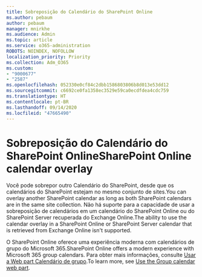 ```yaml
---
title: Sobreposição do Calendário do SharePoint Online
ms.author: pebaum
author: pebaum
manager: mnirkhe
ms.audience: Admin
ms.topic: article
ms.service: o365-administration
ROBOTS: NOINDEX, NOFOLLOW
localization_priority: Priority
ms.collection: Adm_O365
ms.custom:
- "9000677"
- "2587"
ms.openlocfilehash: 052330e0cf84c2dbb1586803806b8d013e53dd12
ms.sourcegitcommit: c6692ce0fa1358ec3529e59ca0ecdfdea4cdc759
ms.translationtype: HT
ms.contentlocale: pt-BR
ms.lasthandoff: 09/14/2020
ms.locfileid: "47665490"
---
```

# <a name="sharepoint-online-calendar-overlay"></a><span data-ttu-id="0ba59-102">Sobreposição do Calendário do SharePoint Online</span><span class="sxs-lookup"><span data-stu-id="0ba59-102">SharePoint Online calendar overlay</span></span>

<span data-ttu-id="0ba59-103">Você pode sobrepor outro Calendário do SharePoint, desde que os calendários do SharePoint estejam no mesmo conjunto de sites.</span><span class="sxs-lookup"><span data-stu-id="0ba59-103">You can overlay another SharePoint calendar as long as both SharePoint calendars are in the same site collection.</span></span> <span data-ttu-id="0ba59-104">Não há suporte para a capacidade de usar a sobreposição de calendários em um calendário do SharePoint Online ou do SharePoint Server recuperada do Exchange Online.</span><span class="sxs-lookup"><span data-stu-id="0ba59-104">The ability to use the calendar overlay in a SharePoint Online or SharePoint Server calendar that is retrieved from Exchange Online isn't supported.</span></span>

<span data-ttu-id="0ba59-105">O SharePoint Online oferece uma experiência moderna com calendários de grupo do Microsoft 365.</span><span class="sxs-lookup"><span data-stu-id="0ba59-105">SharePoint Online offers a modern experience with Microsoft 365 group calendars.</span></span> <span data-ttu-id="0ba59-106">Para obter mais informações, consulte [Usar a Web part Calendário de grupo](https://support.microsoft.com/pt-BR/office/use-the-group-calendar-web-part-eaf3c04d-5699-48cb-8b5e-3caa887d51ce).</span><span class="sxs-lookup"><span data-stu-id="0ba59-106">To learn more, see [Use the Group calendar web part](https://support.microsoft.com/pt-BR/office/use-the-group-calendar-web-part-eaf3c04d-5699-48cb-8b5e-3caa887d51ce).</span></span>
